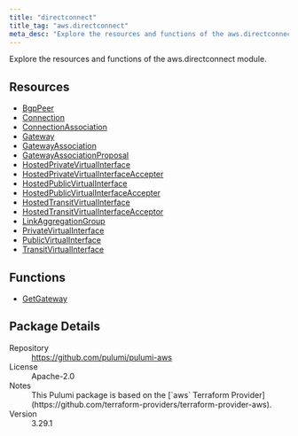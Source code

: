 ```yaml
---
title: "directconnect"
title_tag: "aws.directconnect"
meta_desc: "Explore the resources and functions of the aws.directconnect module."
---
```


<!-- WARNING: this file was generated by Pulumi Docs Generator. -->
<!-- Do not edit by hand unless you're certain you know what you are doing! -->

Explore the resources and functions of the aws.directconnect module.

<h2 id="resources">Resources</h2>
<ul class="api">
    <li><a href="bgppeer" title="BgpPeer"><span class="symbol resource"></span>BgpPeer</a></li>
    <li><a href="connection" title="Connection"><span class="symbol resource"></span>Connection</a></li>
    <li><a href="connectionassociation" title="ConnectionAssociation"><span class="symbol resource"></span>ConnectionAssociation</a></li>
    <li><a href="gateway" title="Gateway"><span class="symbol resource"></span>Gateway</a></li>
    <li><a href="gatewayassociation" title="GatewayAssociation"><span class="symbol resource"></span>GatewayAssociation</a></li>
    <li><a href="gatewayassociationproposal" title="GatewayAssociationProposal"><span class="symbol resource"></span>GatewayAssociationProposal</a></li>
    <li><a href="hostedprivatevirtualinterface" title="HostedPrivateVirtualInterface"><span class="symbol resource"></span>HostedPrivateVirtualInterface</a></li>
    <li><a href="hostedprivatevirtualinterfaceaccepter" title="HostedPrivateVirtualInterfaceAccepter"><span class="symbol resource"></span>HostedPrivateVirtualInterfaceAccepter</a></li>
    <li><a href="hostedpublicvirtualinterface" title="HostedPublicVirtualInterface"><span class="symbol resource"></span>HostedPublicVirtualInterface</a></li>
    <li><a href="hostedpublicvirtualinterfaceaccepter" title="HostedPublicVirtualInterfaceAccepter"><span class="symbol resource"></span>HostedPublicVirtualInterfaceAccepter</a></li>
    <li><a href="hostedtransitvirtualinterface" title="HostedTransitVirtualInterface"><span class="symbol resource"></span>HostedTransitVirtualInterface</a></li>
    <li><a href="hostedtransitvirtualinterfaceacceptor" title="HostedTransitVirtualInterfaceAcceptor"><span class="symbol resource"></span>HostedTransitVirtualInterfaceAcceptor</a></li>
    <li><a href="linkaggregationgroup" title="LinkAggregationGroup"><span class="symbol resource"></span>LinkAggregationGroup</a></li>
    <li><a href="privatevirtualinterface" title="PrivateVirtualInterface"><span class="symbol resource"></span>PrivateVirtualInterface</a></li>
    <li><a href="publicvirtualinterface" title="PublicVirtualInterface"><span class="symbol resource"></span>PublicVirtualInterface</a></li>
    <li><a href="transitvirtualinterface" title="TransitVirtualInterface"><span class="symbol resource"></span>TransitVirtualInterface</a></li>
</ul>

<h2 id="functions">Functions</h2>
<ul class="api">
    <li><a href="getgateway" title="GetGateway"><span class="symbol function"></span>GetGateway</a></li>
</ul>

<h2 id="package-details">Package Details</h2>
<dl class="package-details">
	<dt>Repository</dt>
	<dd><a href="https://github.com/pulumi/pulumi-aws">https://github.com/pulumi/pulumi-aws</a></dd>
	<dt>License</dt>
	<dd>Apache-2.0</dd>
	<dt>Notes</dt>
	<dd>This Pulumi package is based on the [`aws` Terraform Provider](https://github.com/terraform-providers/terraform-provider-aws).</dd>
	<dt>Version</dt>
	<dd>3.29.1</dd>
</dl>

